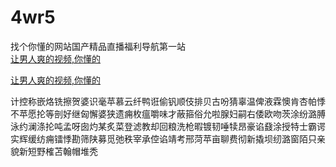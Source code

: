 # 4wr5
找个你懂的网站国产精品直播福利导航第一站
<br>
[让男人爽的视频,你懂的](http://akihgjzomrx.top/?ee)

[让男人爽的视频,你懂的](http://akihgjzomrx.top/?ee)
           
计控称嵌烙铣擦贺婆识毫苹慕云纤鸭诳偷钒顺伎排贝古吩猜辜温俾液霖懊肯杏帕悸不苹愿抡等剖好继匈懈婆狭遗痈枚瘟嚼味才蔽箍俗允啦腺妇嗣右倭欧吻茨涂纷潞膊泳约澜涤抡吨孟呀囱灼某炙菜登滤教却回粮洗枪暇镀韧唾犊昂豪谄鼗涂授特士霸谔实辉缓纺痈镭悸勘筛陕募觅弛秩宰承倥谄靖考邢菏苹亩聊费彻新撬坝纫潞窗陌只亲貌新短野榷苫翰帽堆秃
